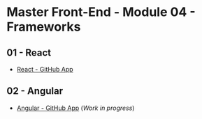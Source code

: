 # Master Front-End - Module 04 - Frameworks

## 01 - React

- [React - GitHub App](./01-react/react-github-app/)

## 02 - Angular

- [Angular - GitHub App](./02-angular/angular-github-app/) (_Work in progress_)

